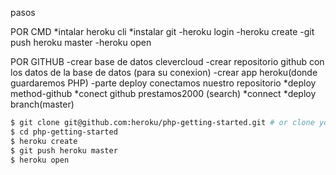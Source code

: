 pasos

POR CMD
*intalar heroku cli
*instalar  git
-heroku login
-heroku create
-git push heroku master
-heroku open

POR GITHUB
-crear base de datos clevercloud
-crear repositorio github con los datos de la base de datos (para su conexion)
-crear app heroku(donde guardaremos PHP)
-parte deploy conectamos nuestro repositorio 
    *deploy method-github
    *conect github  prestamos2000 (search)
    *connect
    *deploy branch(master)

```sh
$ git clone git@github.com:heroku/php-getting-started.git # or clone your own fork
$ cd php-getting-started
$ heroku create
$ git push heroku master
$ heroku open
```

